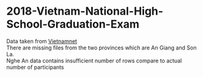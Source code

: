 # 2018-Vietnam-National-High-School-Graduation-Exam
Data taken from [Vietnamnet](https://vietnamnet.vn/vn/giao-duc/tuyen-sinh/tra-cuu-diem-thi-thpt-quoc-gia-2018-tren-vietnamnet-day-du-nhat-461890.html)  
There are missing files from the two provinces which are An Giang and Son La.  
Nghe An data contains insufficient number of rows compare to actual number of participants
